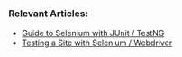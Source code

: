 ### Relevant Articles:
- [Guide to Selenium with JUnit / TestNG](http://www.baeldung.com/java-selenium-with-junit-and-testng)
- [Testing a Site with Selenium / Webdriver](http://www.baeldung.com)
